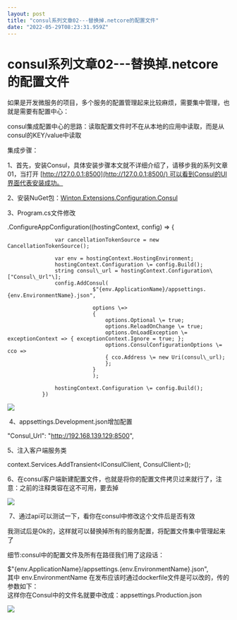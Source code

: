 ```yaml
---
layout: post
title: "consul系列文章02---替换掉.netcore的配置文件"
date: "2022-05-29T08:23:31.959Z"
---
```

consul系列文章02---替换掉.netcore的配置文件
===============================

如果是开发微服务的项目，多个服务的配置管理起来比较麻烦，需要集中管理，也就是需要有配置中心：

consul集成配置中心的思路：读取配置文件时不在从本地的应用中读取，而是从consul的KEY/value中读取

集成步骤：

1、首先，安装Consul，具体安装步骤本文就不详细介绍了，请移步我的系列文章01，当打开 [http://127.0.0.1:8500](http://127.0.0.1:8500/) 可以看到Consul的UI界面代表安装成功。

2、安装NuGet包：[Winton.Extensions.Configuration.Consul](https://github.com/WintonCode/Winton.Extensions.Configuration.Consul)

3、Program.cs文件修改

 .ConfigureAppConfiguration((hostingContext, config) =>
               {

                   var cancellationTokenSource = new CancellationTokenSource();

                   var env = hostingContext.HostingEnvironment;
                   hostingContext.Configuration \= config.Build();
                   string consul\_url = hostingContext.Configuration\["Consul\_Url"\];
                   config.AddConsul(
                               $"{env.ApplicationName}/appsettings.{env.EnvironmentName}.json",
                          
                               options \=>
                               {
                                   options.Optional \= true;
                                   options.ReloadOnChange \= true;
                                   options.OnLoadException \= exceptionContext => { exceptionContext.Ignore = true; };
                                   options.ConsulConfigurationOptions \= cco => 
                                   { cco.Address \= new Uri(consul\_url);
                                   };
                               }
                               );

                   hostingContext.Configuration \= config.Build();
               })

![](https://img2022.cnblogs.com/blog/1109435/202205/1109435-20220529110500658-1070161620.png)

 4、appsettings.Development.json增加配置

"Consul\_Url": "http://192.168.139.129:8500",

5、注入客户端服务类

 context.Services.AddTransient<IConsulClient, ConsulClient>();

6、在consul客户端新建配置文件，也就是将你的配置文件拷贝过来就行了，注意：之前的注释类容在这不可用，要去掉

![](https://img2022.cnblogs.com/blog/1109435/202205/1109435-20220529110905333-1845611296.png)

 7、通过api可以测试一下，看你在consul中修改这个文件后是否有效

我测试后是Ok的，这样就可以替换掉所有的服务配置，将配置文件集中管理起来了

细节:consul中的配置文件及所有在路径我们用了这段话：

$"{env.ApplicationName}/appsettings.{env.EnvironmentName}.json",  
其中 env.EnvironmentName 在发布应该时通过dockerfile文件是可以改的，传的参数如下：  
这样你在Consul中的文件名就要中改成：appsettings.Production.json

![](https://img2022.cnblogs.com/blog/1109435/202205/1109435-20220529145651770-1569150414.png)